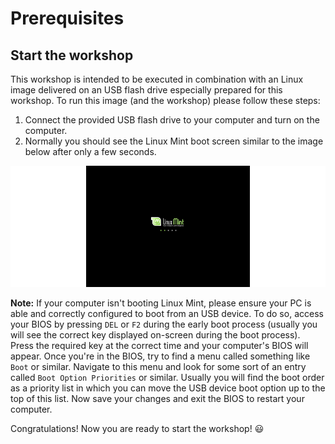 # Prerequisites

## Start the workshop

This workshop is intended to be executed in combination with an Linux image
delivered on an USB flash drive especially prepared for this workshop. To run
this image (and the workshop) please follow these steps:

1. Connect the provided USB flash drive to your computer and turn on the computer.
2. Normally you should see the Linux Mint boot screen similar to the image below
   after only a few seconds.

![Linux Mint bootscreen.](assets/boot_screen.png)

**Note:** If your computer isn't booting Linux Mint, please ensure your PC is
able and correctly configured to boot from an USB device. To do so, access your
BIOS by pressing `DEL` or `F2` during the early boot process (usually you will
see the correct key displayed on-screen during the boot process). Press the
required key at the correct time and your computer's BIOS will appear. Once
you're in the BIOS, try to find a menu called something like `Boot` or similar.
Navigate to this menu and look for some sort of an entry called
`Boot Option Priorities` or similar. Usually you will find the boot order as a
priority list in which you can move the USB device boot option up to the top of
this list. Now save your changes and exit the BIOS to restart your computer.

Congratulations! Now you are ready to start the workshop! :smiley:
